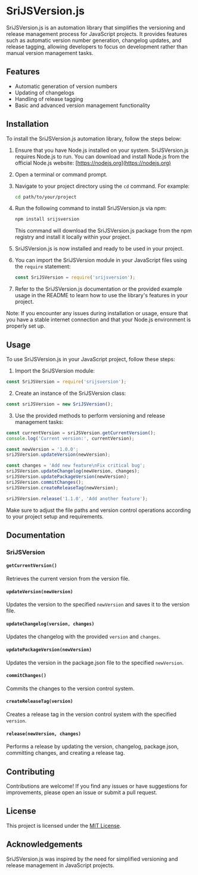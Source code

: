 

# SriJSVersion.js

SriJSVersion.js is an automation library that simplifies the versioning and release management process for JavaScript projects. It provides features such as automatic version number generation, changelog updates, and release tagging, allowing developers to focus on development rather than manual version management tasks.

## Features

- Automatic generation of version numbers
- Updating of changelogs
- Handling of release tagging
- Basic and advanced version management functionality

## Installation

To install the SriJSVersion.js automation library, follow the steps below:

1. Ensure that you have Node.js installed on your system. SriJSVersion.js requires Node.js to run. You can download and install Node.js from the official Node.js website: [https://nodejs.org](https://nodejs.org)

2. Open a terminal or command prompt.

3. Navigate to your project directory using the `cd` command. For example:
   ```bash
   cd path/to/your/project
   ```

4. Run the following command to install SriJSVersion.js via npm:
   ```bash
   npm install srijsversion
   ```

   This command will download the SriJSVersion.js package from the npm registry and install it locally within your project.

5. SriJSVersion.js is now installed and ready to be used in your project.

6. You can import the SriJSVersion module in your JavaScript files using the `require` statement:
   ```javascript
   const SriJSVersion = require('srijsversion');
   ```

7. Refer to the SriJSVersion.js documentation or the provided example usage in the README to learn how to use the library's features in your project.

Note: If you encounter any issues during installation or usage, ensure that you have a stable internet connection and that your Node.js environment is properly set up.

## Usage

To use SriJSVersion.js in your JavaScript project, follow these steps:

1. Import the SriJSVersion module:

```javascript
const SriJSVersion = require('srijsversion');
```

2. Create an instance of the SriJSVersion class:

```javascript
const sriJSVersion = new SriJSVersion();
```

3. Use the provided methods to perform versioning and release management tasks:

```javascript
const currentVersion = sriJSVersion.getCurrentVersion();
console.log('Current version:', currentVersion);

const newVersion = '1.0.0';
sriJSVersion.updateVersion(newVersion);

const changes = 'Add new feature\nFix critical bug';
sriJSVersion.updateChangelog(newVersion, changes);
sriJSVersion.updatePackageVersion(newVersion);
sriJSVersion.commitChanges();
sriJSVersion.createReleaseTag(newVersion);

sriJSVersion.release('1.1.0', 'Add another feature');
```

Make sure to adjust the file paths and version control operations according to your project setup and requirements.

## Documentation

### SriJSVersion

#### `getCurrentVersion()`

Retrieves the current version from the version file.

#### `updateVersion(newVersion)`

Updates the version to the specified `newVersion` and saves it to the version file.

#### `updateChangelog(version, changes)`

Updates the changelog with the provided `version` and `changes`.

#### `updatePackageVersion(newVersion)`

Updates the version in the package.json file to the specified `newVersion`.

#### `commitChanges()`

Commits the changes to the version control system.

#### `createReleaseTag(version)`

Creates a release tag in the version control system with the specified `version`.

#### `release(newVersion, changes)`

Performs a release by updating the version, changelog, package.json, committing changes, and creating a release tag.

## Contributing

Contributions are welcome! If you find any issues or have suggestions for improvements, please open an issue or submit a pull request.

## License

This project is licensed under the [MIT License](LICENSE).

## Acknowledgements

SriJSVersion.js was inspired by the need for simplified versioning and release management in JavaScript projects.

